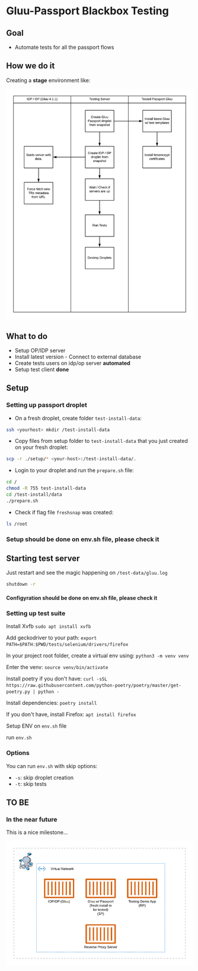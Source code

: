 # Gluu-Passport Blackbox Testing

## Goal

- Automate tests for all the passport flows

## How we do it

Creating a **stage** environment like:

![How we do it](./docs/resources/passport_integration_tests.png)

## What to do

- Setup OP/IDP server
- Install latest version - Connect to external database
- Create tests users on idp/op server **automated**
- Setup test client **done**

## Setup

### Setting up passport droplet

- On a fresh droplet, create folder `test-install-data`:

``` sh
ssh <yourhost> mkdir /test-install-data
```

- Copy files from setup folder to `test-install-data` that you just created on your fresh droplet:

```sh
scp -r ./setup/* <your-host>:/test-install-data/.
```

- Login to your droplet and run the `prepare.sh` file:
```sh
cd /
chmod -R 755 test-install-data
cd /test-install/data
./prepare.sh
```

- Check if flag file `freshsnap` was created:

```sh
ls /root
```

### Setup should be done on env.sh file, please check it

## Starting test server

Just restart and see the magic happening on `/test-data/gluu.log`
```sh
shutdown -r
```

#### Configyration should be done on env.sh file, please check it


### Setting up test suite

Install Xvfb
`sudo apt install xvfb`

Add geckodriver to your path:
`export PATH=$PATH:$PWD/tests/selenium/drivers/firefox`

In your project root folder, create a virtual env using:
`python3 -m venv venv`

Enter the venv:
`source venv/bin/activate`

Install poetry if you don't have:
`curl -sSL https://raw.githubusercontent.com/python-poetry/poetry/master/get-poetry.py | python -`

Install dependencies:
`poetry install`

If you don't have, install Firefox:
`apt install firefox`

Setup ENV on `env.sh` file

run `env.sh`

### Options
You can run `env.sh` with skip options:
- `-s`: skip droplet creation
- `-t`: skip tests

## TO BE

### In the near future

This is a nice milestone...

![TO BE](./docs/resources/passport_integration_tests-TO-BE.png)